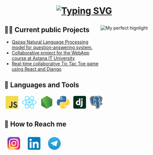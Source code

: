 <h1 align="center">
  
  [![Typing SVG](https://readme-typing-svg.herokuapp.com?font=Fira+Code&pause=1000&width=435&lines=Hello%2C+I'm+Sultaniyar+Quandyq)](https://git.io/typing-svg)
  
</h1>

<a href="#">
  <img align="right" src="gifs/mydunk.gif" width="200" height="200" alt="My perfect hignlight"/>
</a>

## 🧑‍💻 Current public Projects

- <a href='https://github.com/SultokTheF/QazQA' target='_blank'>Qazaq Natural Language Processing model for question-answering system.</a>
- <a href='https://github.com/SultokTheF/TaskManager' target='_blank'>Collaborative project for the WebApp course at Astana IT University</a>
- <a href='https://github.com/SultokTheF/BattleXO' target='_blank'>Real-time collaborative Tic Tac Toe game using React and Django</a>


## 📌 Languages and Tools

<p>
  <img src="icons/js.png" height="40" style="vertical-align:down; margin:4px" alt="javascript">
  <img src="icons/reactjs.png" height="40" style="vertical-align:down; margin:4px" alt="reactjs">
  <img src="icons/nodejs.png" height="40" style="vertical-align:down; margin:4px" alt="nodejs">
  <img src="icons/python.png" height="40" style="vertical-align:down; margin:4px" alt="python">
  <img src="icons/django.png" height="40" style="vertical-align:down; margin:4px" alt="django">
  <img src="icons/postgre.png" height="40" style="vertical-align:down; margin:4px" alt="postgres">
</p>

## 📨 How to Reach me
<p>
  <a href="https://www.instagram.com/sult0k/"><img src="icons/Instagram_icon.png" height="40" style="vertical-align:down; margin:10px" alt="ig"></a>
  <a href="https://www.linkedin.com/in/sultaniyar-quandyq-39b244258/"><img src="icons/LinkedIn_icon.svg.png" height="40" style="vertical-align:down; margin:10px" alt="linkedin"></a>
  <a href="https://telegram.me/sultok"><img src="icons/Telegram_logo.svg.png" height="40" style="vertical-align:down; margin:10px" alt="tg"></a>
</p>


